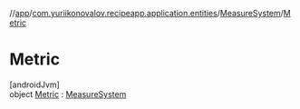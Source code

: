 //[app](../../../../index.md)/[com.yuriikonovalov.recipeapp.application.entities](../../index.md)/[MeasureSystem](../index.md)/[Metric](index.md)

# Metric

[androidJvm]\
object [Metric](index.md) : [MeasureSystem](../index.md)
